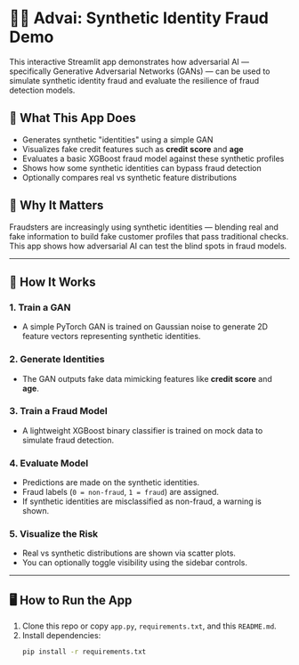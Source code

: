 # 🕵️‍♂️ Advai: Synthetic Identity Fraud Demo

This interactive Streamlit app demonstrates how adversarial AI — specifically Generative Adversarial Networks (GANs) — can be used to simulate synthetic identity fraud and evaluate the resilience of fraud detection models.

## 🚀 What This App Does

- Generates synthetic "identities" using a simple GAN
- Visualizes fake credit features such as **credit score** and **age**
- Evaluates a basic XGBoost fraud model against these synthetic profiles
- Shows how some synthetic identities can bypass fraud detection
- Optionally compares real vs synthetic feature distributions

## 🧠 Why It Matters

Fraudsters are increasingly using synthetic identities — blending real and fake information to build fake customer profiles that pass traditional checks. This app shows how adversarial AI can test the blind spots in fraud models.

---

## 🔧 How It Works

### 1. Train a GAN
- A simple PyTorch GAN is trained on Gaussian noise to generate 2D feature vectors representing synthetic identities.

### 2. Generate Identities
- The GAN outputs fake data mimicking features like **credit score** and **age**.

### 3. Train a Fraud Model
- A lightweight XGBoost binary classifier is trained on mock data to simulate fraud detection.

### 4. Evaluate Model
- Predictions are made on the synthetic identities.
- Fraud labels (`0 = non-fraud`, `1 = fraud`) are assigned.
- If synthetic identities are misclassified as non-fraud, a warning is shown.

### 5. Visualize the Risk
- Real vs synthetic distributions are shown via scatter plots.
- You can optionally toggle visibility using the sidebar controls.

---

## 🖥️ How to Run the App

1. Clone this repo or copy `app.py`, `requirements.txt`, and this `README.md`.
2. Install dependencies:
   ```bash
   pip install -r requirements.txt
